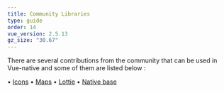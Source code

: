 ```yaml
---
title: Community Libraries
type: guide
order: 14
vue_version: 2.5.13
gz_size: "30.67"
---
```


There are several contributions from the community that can be used in Vue-native and some of them are listed below :

• [Icons](http://staging-vue-native.geekydev.com/docs/community-libraries/icons.html)
• [Maps](http://staging-vue-native.geekydev.com/docs/community-libraries/maps.html)
• [Lottie](http://staging-vue-native.geekydev.com/docs/community-libraries/lottie.html)
• [Native base](https://docs.nativebase.io/docs/GetStarted.html)
